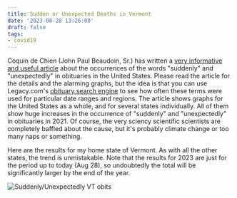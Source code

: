 ```yaml
---
title: Sudden or Unexpected Deaths in Vermont
date: '2023-08-28 13:26:00'
draft: false
tags:
- covid19
---
```


Coquin de Chien (John Paul Beaudoin, Sr.) has written a
[very informative and useful article](https://coquindechien.substack.com/p/suddenly-and-unexpectedly)
about the occurrences of the words "suddenly" and "unexpectedly"
in obituaries in the United States.  Please read the article
for the details and the alarming graphs, but the idea is
that you can use Legacy.com's [obituary search engine](https://www.legacy.com/obituaries/search)
to see how often these terms were used for particular date ranges
and regions.  The article shows graphs for the United States
as a whole, and for several states individually.  All of them show
huge increases in the occurrence of "suddenly" and "unexpectedly"
in obituaries in 2021.  Of course, the very sciency scientific
scientists are completely baffled about the cause, but it's probably
climate change or too many naps or something.

Here are the results for my home state of Vermont.  As with all
the other states, the trend is unmistakable.  Note that the results
for 2023 are just for the period up to today (Aug 28), so undoubtedly
the total will be significantly larger by the end of the year.

![Suddenly/Unexpectedly VT obits](/images/suddenly-vt.png)
